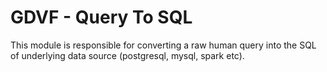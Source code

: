 # GDVF - Query To SQL
This module is responsible for converting a raw human query into the SQL of underlying data source (postgresql, mysql, spark etc).

